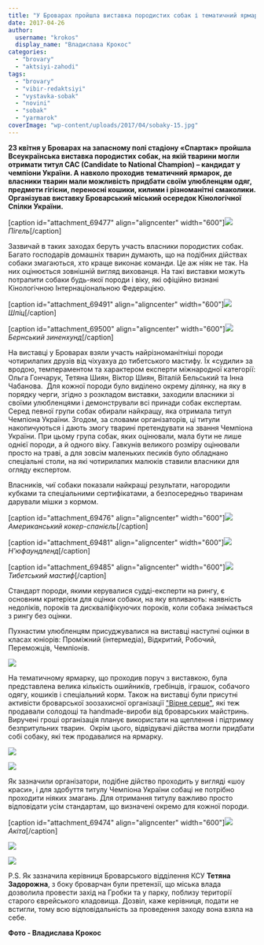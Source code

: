 ```yaml
---
title: "У Броварах пройшла виставка породистих собак і тематичний ярмарок - ФОТО"
date: 2017-04-26
author: 
  username: "krokos"
  display_name: "Владислава Крокос"
categories: 
  - "brovary"
  - "aktsiyi-zahodi"
tags: 
  - "brovary"
  - "vibir-redaktsiyi"
  - "vystavka-sobak"
  - "novini"
  - "sobak"
  - "yarmarok"
coverImage: "wp-content/uploads/2017/04/sobaky-15.jpg"
---
```


**23 квітня у Броварах на запасному полі стадіону «Спартак» пройшла Всеукраїнська виставка породистих собак, на якій тварини могли отримати титул CAC (Candidate to National Champion) – кандидат у чемпіони України. А навколо проходив тематичний ярмарок, де власники тварин мали можливість придбати своїм улюбленцям одяг, предмети гігієни, переносні кошики, килими і різноманітні смаколики. Організував виставку Броварський міський осередок Кінологічної Спілки України.**

\[caption id="attachment\_69477" align="aligncenter" width="600"\][![](https://mpz.brovary.org/wp-content/uploads/2017/04/sobaky-7.jpg)](https://mpz.brovary.org/wp-content/uploads/2017/04/sobaky-7.jpg) _Пігель_\[/caption\]

Зазвичай в таких заходах беруть участь власники породистих собак. Багато господарів домашніх тварин думають, що на подібних дійствах собаки змагаються, хто краще виконає команди. Це аж ніяк не так. На них оцінюється зовнішній вигляд вихованця. На такі виставки можуть потрапити собаки будь-якої породи і віку, які офіційно визнані Кінологічною Інтернаціональною Федерацією.

\[caption id="attachment\_69491" align="aligncenter" width="600"\][![](https://mpz.brovary.org/wp-content/uploads/2017/04/sobaky-21.jpg)](https://mpz.brovary.org/wp-content/uploads/2017/04/sobaky-21.jpg) _Шпіц_\[/caption\]

\[caption id="attachment\_69500" align="aligncenter" width="600"\][![](https://mpz.brovary.org/wp-content/uploads/2017/04/IMG_9989.jpg)](https://mpz.brovary.org/wp-content/uploads/2017/04/IMG_9989.jpg) _Бернський зиненхунд_\[/caption\]

На виставці у Броварах взяли участь найрізноманітніші породи чотирилапих друзів від чіхуахуа до тибетського мастифу. Їх «судили» за вродою, темпераментом та характером експерти міжнародної категорії: Ольга Гончарук, Тетяна Шиян, Віктор Шиян, Віталій Бельський та Інна Чабанова.  Для кожної породи було виділено окрему ділянку, на яку в порядку черги, згідно з розкладом виставки, заходили власники зі своїми улюбленцями і демонстрували всі принади собак експертам. Серед певної групи собак обирали найкращу, яка отримала титул Чемпіона України. Згодом, за словами організаторів, ці титули накопичуються і дають змогу тварині претендувати на звання Чемпіона України. При цьому група собак, яких оцінювали, мала бути не лише однієї породи, а й одного віку. Гавкунів великого розміру оцінювали просто на траві, а для зовсім маленьких песиків було обладнано спеціальні столи, на які чотирилапих малюків ставили власники для огляду експертом.

Власників, чиї собаки показали найкращі результати, нагородили кубками та спеціальними сертифікатами, а безпосередньо тваринам дарували мішки з кормом.

\[caption id="attachment\_69476" align="aligncenter" width="600"\][![](https://mpz.brovary.org/wp-content/uploads/2017/04/sobaky-6.jpg)](https://mpz.brovary.org/wp-content/uploads/2017/04/sobaky-6.jpg) _Американський кокер-спанієль_\[/caption\]

\[caption id="attachment\_69481" align="aligncenter" width="600"\][![](https://mpz.brovary.org/wp-content/uploads/2017/04/sobaky-11.jpg)](https://mpz.brovary.org/wp-content/uploads/2017/04/sobaky-11.jpg) _Н'юфаундленд_\[/caption\]

\[caption id="attachment\_69485" align="aligncenter" width="600"\][![](https://mpz.brovary.org/wp-content/uploads/2017/04/sobaky-15.jpg)](https://mpz.brovary.org/wp-content/uploads/2017/04/sobaky-15.jpg) _Тибетський мастиф_\[/caption\]

Стандарт породи, якими керувалися судді-експерти на рингу, є основним критерієм для оцінки собаки, на яку впливають: наявність недоліків, пороків та дискваліфікуючих пороків, коли собака знімається з рингу без оцінки.

Пухнастим улюбленцям присуджувалися на виставці наступні оцінки в класах юніорів: Проміжний (інтермедіа), Відкритий, Робочий, Переможців, Чемпіонів.

[![](https://mpz.brovary.org/wp-content/uploads/2017/04/sobaky-24.jpg)](https://mpz.brovary.org/wp-content/uploads/2017/04/sobaky-24.jpg)

На тематичному ярмарку, що проходив поруч з виставкою, була представлена велика кількість ошийників, гребінців, іграшок, собачого одягу, кошиків і спеціальний корм. Також на виставці були присутні активісти броварської зоозахисної організації ["Вірне серце"](https://www.facebook.com/virneserce/), які теж продавали солодощі та handmade-вироби від броварських майстринь. Виручені гроші організація планує використати на щеплення і підтримку безпритульних тварин.  Окрім цього, відвідувачі дійства могли придбати собі собаку, які теж продавалися на ярмарку.

[![](https://mpz.brovary.org/wp-content/uploads/2017/04/sobaky-23.jpg)](https://mpz.brovary.org/wp-content/uploads/2017/04/sobaky-23.jpg)

[![](https://mpz.brovary.org/wp-content/uploads/2017/04/sobaky-19.jpg)](https://mpz.brovary.org/wp-content/uploads/2017/04/sobaky-19.jpg)

Як зазначили організатори, подібне дійство проходить у вигляді «шоу краси», і для здобуття титулу Чемпіона України собаці не потрібно проходити ніяких змагань. Для отримання титулу важливо просто відповідати усім стандартам, що визначені окремо для кожної породи.

\[caption id="attachment\_69474" align="aligncenter" width="600"\][![](https://mpz.brovary.org/wp-content/uploads/2017/04/sobaky-4.jpg)](https://mpz.brovary.org/wp-content/uploads/2017/04/sobaky-4.jpg) _Акіта_\[/caption\]

[![](https://mpz.brovary.org/wp-content/uploads/2017/04/sobaky-14.jpg)](https://mpz.brovary.org/wp-content/uploads/2017/04/sobaky-14.jpg)

[![](https://mpz.brovary.org/wp-content/uploads/2017/04/sobaky-27.jpg)](https://mpz.brovary.org/wp-content/uploads/2017/04/sobaky-27.jpg)

P.S. Як зазначила керівниця Броварського відділення КСУ **Тетяна Задорожна**, з боку броварчан були претензії, що міська влада дозволила провести захід на Гробки та у парку, поблизу території старого єврейського кладовища. Дозвіл, каже керівниця, подати не встигли, тому всю відповідальність за проведення заходу вона взяла на себе.

**Фото - Владислава Крокос**
